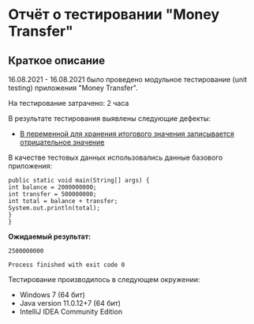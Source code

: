 # Отчёт о тестировании "Money Transfer"
## Краткое описание
16.08.2021 - 16.08.2021 было проведено модульное тестирование (unit testing) приложения "Money Transfer".

На тестирование затрачено: 2 часа

В результате тестирования выявлены следующие дефекты:

- [В переменной для хранения итогового значения записывается отрицательное значение](https://github.com/Ksuschka/Money-Transfer/issues/1)


В качестве тестовых данных использовались данные базового приложения:

```public class Main {
public static void main(String[] args) {
int balance = 2000000000;
int transfer = 500000000;
int total = balance + transfer;
System.out.println(total);
}
}
```
**Ожидаемый результат:** 

```"C:\Program Files\Eclipse Foundation\jdk-11.0.12.7-hotspot\bin\java.exe" -javaagent:C:\Users\anisimova.om\AppData\Local\JetBrains\Toolbox\apps\IDEA-C\ch-0\212.4746.92\lib\idea_rt.jar=50905:C:\Users\anisimova.om\AppData\Local\JetBrains\Toolbox\apps\IDEA-C\ch-0\212.4746.92\bin -Dfile.encoding=UTF-8 -classpath "D:\Money Transfer\out\production\Money Transfer" Main
2500000000

Process finished with exit code 0
```


Тестирование производилось в следующем окружении: 
- Windows 7 (64 бит)
- Java version 11.0.12+7 (64 бит)
- IntelliJ IDEA Community Edition
